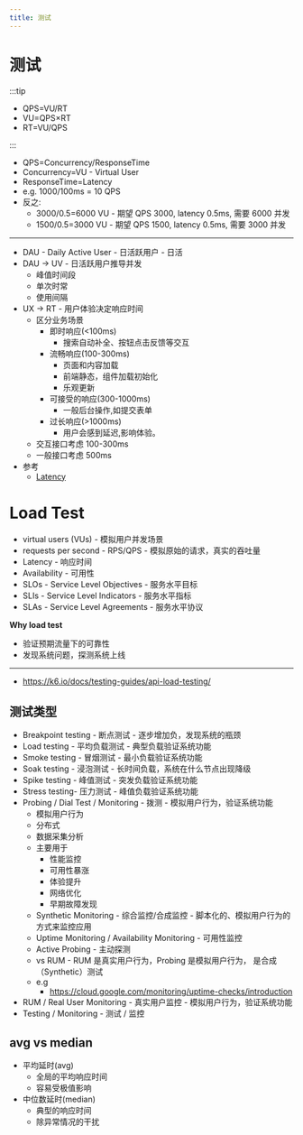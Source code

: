 ```yaml
---
title: 测试
---
```


# 测试

:::tip

- QPS=VU/RT
- VU=QPS&times;RT
- RT=VU/QPS

:::

- QPS=Concurrency/ResponseTime
- Concurrency=VU - Virtual User
- ResponseTime=Latency
- e.g. 1000/100ms = 10 QPS
- 反之:
  - 3000/0.5=6000 VU - 期望 QPS 3000, latency 0.5ms, 需要 6000 并发
  - 1500/0.5=3000 VU - 期望 QPS 1500, latency 0.5ms, 需要 3000 并发

---

- DAU - Daily Active User - 日活跃用户 - 日活
- DAU -> UV - 日活跃用户推导并发
  - 峰值时间段
  - 单次时常
  - 使用间隔
- UX -> RT - 用户体验决定响应时间
  - 区分业务场景
    - 即时响应(<100ms)
      - 搜索自动补全、按钮点击反馈等交互
    - 流畅响应(100-300ms)
      - 页面和内容加载
      - 前端静态，组件加载初始化
      - 乐观更新
    - 可接受的响应(300-1000ms)
      - 一般后台操作,如提交表单
    - 过长响应(>1000ms)
      - 用户会感到延迟,影响体验。
  - 交互接口考虑 100-300ms
  - 一般接口考虑 500ms
- 参考
  - [Latency](../../devops/concept/latency.md)

# Load Test

- virtual users (VUs) - 模拟用户并发场景
- requests per second - RPS/QPS - 模拟原始的请求，真实的吞吐量
- Latency - 响应时间
- Availability - 可用性
- SLOs - Service Level Objectives - 服务水平目标
- SLIs - Service Level Indicators - 服务水平指标
- SLAs - Service Level Agreements - 服务水平协议

**Why load test**

- 验证预期流量下的可靠性
- 发现系统问题，探测系统上线

---

- https://k6.io/docs/testing-guides/api-load-testing/

## 测试类型

- Breakpoint testing - 断点测试 - 逐步增加负，发现系统的瓶颈
- Load testing - 平均负载测试 - 典型负载验证系统功能
- Smoke testing - 冒烟测试 - 最小负载验证系统功能
- Soak testing - 浸泡测试 - 长时间负载，系统在什么节点出现降级
- Spike testing - 峰值测试 - 突发负载验证系统功能
- Stress testing- 压力测试 - 峰值负载验证系统功能
- Probing / Dial Test / Monitoring - 拨测 - 模拟用户行为，验证系统功能
  - 模拟用户行为
  - 分布式
  - 数据采集分析
  - 主要用于
    - 性能监控
    - 可用性暴涨
    - 体验提升
    - 网络优化
    - 早期故障发现
  - Synthetic Monitoring - 综合监控/合成监控 - 脚本化的、模拟用户行为的方式来监控应用
  - Uptime Monitoring / Availability Monitoring - 可用性监控
  - Active Probing - 主动探测
  - vs RUM  - RUM 是真实用户行为，Probing 是模拟用户行为， 是合成（Synthetic）测试
  - e.g
    - https://cloud.google.com/monitoring/uptime-checks/introduction
- RUM / Real User Monitoring - 真实用户监控 - 模拟用户行为，验证系统功能
- Testing / Monitoring - 测试 / 监控

## avg vs median

- 平均延时(avg)
  - 全局的平均响应时间
  - 容易受极值影响
- 中位数延时(median)
  - 典型的响应时间
  - 除异常情况的干扰
